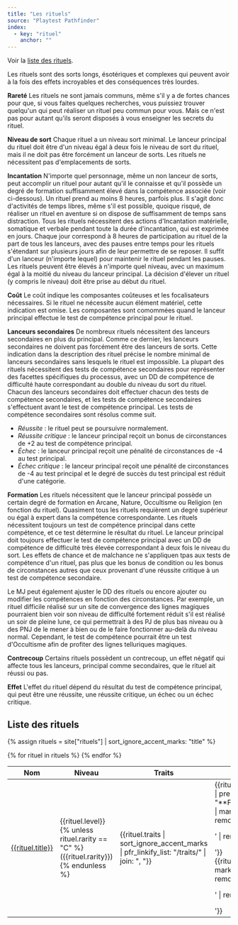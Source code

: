 ```yaml
---
title: "Les rituels"
source: "Playtest Pathfinder"
index:
  - key: "rituel"
    anchor: ""
---
```


Voir la [liste des rituels](#liste-des-rituels).

Les rituels sont des sorts longs, ésotériques et complexes qui peuvent avoir à la fois des effets incroyables et des conséquences très lourdes.

**Rareté** Les rituels ne sont jamais communs, même s'il y a de fortes chances pour que, si vous faites quelques recherches, vous puissiez trouver quelqu'un qui peut réaliser un rituel peu commun pour vous. Mais ce n'est pas pour autant qu'ils seront disposés à vous enseigner les secrets du rituel.

**Niveau de sort** Chaque rituel a un niveau sort minimal. Le lanceur principal du rituel doit être d'un niveau égal à deux fois le niveau de sort du rituel, mais il ne doit pas être forcément un lanceur de sorts. Les rituels ne nécessitent pas d'emplacements de sorts.

**Incantation** N'importe quel personnage, même un non lanceur de sorts, peut accomplir un rituel pour autant qu'il le connaisse et qu'il possède un degré de formation suffisamment élevé dans la compétence associée (voir ci-dessous). Un rituel prend au moins 8 heures, parfois plus. Il s'agit donc d'activités de temps libres, même s'il est possible, quoique risqué, de réaliser un rituel en aventure si on dispose de suffisamment de temps sans distraction. Tous les rituels nécessitent des actions d'Incantation matérielle, somatique et verbale pendant toute la durée d'incantation, qui est exprimée en jours. Chaque jour correspond à 8 heures de participation au rituel de la part de tous les lanceurs, avec des pauses entre temps pour les rituels s'étendant sur plusieurs jours afin de leur permettre de se reposer. Il suffit d'un lanceur (n'importe lequel) pour maintenir le rituel pendant les pauses. Les rituels peuvent être élevés à n'importe quel niveau, avec un maximum égal à la moitié du niveau du lanceur principal. La décision d'élever un rituel (y compris le niveau) doit être prise au début du rituel.

**Coût** Le coût indique les composantes coûteuses et les focalisateurs nécessaires. Si le rituel ne nécessite aucun élément matériel, cette indication est omise. Les composantes sont comommées quand le lanceur principal effectue le test de compétence principal pour le rituel.

**Lanceurs secondaires** De nombreux rituels nécessitent des lanceurs secondaires en plus du principal. Comme ce dernier, les lanceurs secondaires ne doivent pas forcément être des lanceurs de sorts. Cette indication dans la description des rituel précise le nombre minimal de lanceurs secondaires sans lesquels le rituel est impossible. La plupart des rituels nécessitent des tests de compétence secondaires pour représenter des facettes spécifiques du processus, avec un DD de compétence de difficulté haute correspondant au double du niveau du sort du rituel. Chacun des lanceurs secondaires doit effectuer chacun des tests de compétence secondaires, et les tests de compétence secondaires s'effectuent avant le test de compétence principal. Les tests de compétence secondaires sont résolus comme suit.
* *Réussite* : le rituel peut se poursuivre normalement.
* *Réussite critique* : le lanceur principal reçoit un bonus de circonstances de +2 au test de compétence principal.
* *Échec* : le lanceur principal reçoit une pénalité de circonstances de -4 au test principal.
* *Échec critique* : le lanceur principal reçoit une pénalité de circonstances de -4 au test principal et le degré de succès du test principal est réduit d'une catégorie.

**Formation** Les rituels nécessitent que le lanceur principal possède un certain degré de formation en Arcane, Nature, Occultisme ou Religion (en fonction du rituel). Quasiment tous les rituels requièrent un degré supérieur ou égal à expert dans la compétence correspondante. Les rituels nécessitent toujours un test de compétence principal dans cette compétence, et ce test détermine le résultat du rituel. Le lanceur principal doit toujours effectuer le test de compétence principal avec un DD de compétence de difficulté très élevée correspondant à deux fois le niveau du sort. Les effets de chance et de malchance ne s'appliquen tpas aux tests de compétence d'un rituel, pas plus que les bonus de condition ou les bonus de circonstances autres que ceux provenant d'une réussite critique à un test de compétence secondaire.

Le MJ peut également ajuster le DD des rituels ou encore ajouter ou modifier les compétences en fonction des circonstances. Par exemple, un rituel difficile réalisé sur un site de convergence des lignes magiques pourraient bien voir son niveau de difficulté fortement réduit s'il est réalisé un soir de pleine lune, ce qui permettrait à des PJ de plus bas niveau ou à des PNJ de le mener à bien ou de le faire fonctionner au-delà du niveau normal. Cependant, le test de compétence pourrait être un test d'Occultisme afin de profiter des lignes telluriques magiques.

**Contrecoup** Certains rituels possèdent un contrecoup, un effet négatif qui affecte tous les lanceurs, principal comme secondaires, que le rituel ait réussi ou pas.

**Effet** L'effet du rituel dépend du résultat du test de compétence principal, qui peut être une réussite, une réussite critique, un échec ou un échec critique.

## Liste des rituels

{% assign rituels = site["rituels"] | sort_ignore_accent_marks: "title" %}

<table class="table table-sm table-striped table-hover">
    <thead class="thead-light">
        <tr>
            <th style="width: 20%">Nom</th>
            <th>Niveau</th>
            <th>Traits</th>
            <th style="width: 60%">Résumé</th>
        </tr>
    </thead>
    <tbody>
        {% for rituel in rituels %}
        <tr>
            <td><a href="{{rituel.url}}">{{rituel.title}}</a></td>
            <td>
                {{rituel.level}}
                {% unless rituel.rarity == "C" %}
                    ({{rituel.rarity}})
                {% endunless %}
            </td>
            <td>{{rituel.traits | sort_ignore_accent_marks | pfr_linkify_list: "/traits/" | join: ", "}}</td>
            <td>
                {{rituel.proficiency | prepend: "**Formation** " | markdownify | remove: '<p>' | remove: '</p>'}}<br/>
                {{rituel.summary | markdownify | remove: '<p>' | remove: '</p>'}}
            </td>
        </tr>
        {% endfor %}
    </tbody>
</table>


